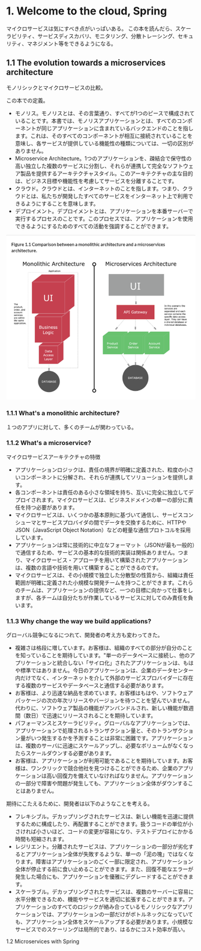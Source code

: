 # 1. Welcome to the cloud, Spring

マイクロサービスは気にすべき点がいっぱいある。
この本を読んだら、スケーラビリティ、サービスディスカバリ、モニタリング、分散トレーシング、セキュリティ、マネジメント等をできるようになる。

## 1.1 The evolution towards a microservices architecture

モノリシックとマイクロサービスの比較。

この本での定義。

* モノリス。モノリスとは、その言葉通り、すべてが1つのピースで構成されていることです。本書では、モノリスアプリケーションとは、すべてのコンポーネントが同じアプリケーションに含まれているバックエンドのことを指します。これは、そのすべてのコンポーネントが相互に接続されていることを意味し、各サービスが提供している機能性の種類については、一切の区別がありません。
* Microservice Architecture。1つのアプリケーションを、疎結合で保守性の高い独立した複数のサービスに分割し、それらが連携して完全なソフトウェア製品を提供するアーキテクチャスタイル。このアーキテクチャの主な目的は、ビジネス目標や機能性を考慮してサービスを分離することです。
* クラウド。クラウドとは、インターネットのことを指します。つまり、クラウドとは、私たちが開発したすべてのサービスをインターネット上で利用できるようにすることを意味します。
* デプロイメント。デプロイメントとは、アプリケーションを本番サーバーで実行するプロセスのことです。このプロセスでは、アプリケーションを使用できるようにするためのすべての活動を強調することができます。

![img.png](img.png)

### 1.1.1 What's a monolithic architecture?

１つのアプリに対して、多くのチームが関わっている。

### 1.1.2 What's a microservice?

マイクロサービスアーキテクチャの特徴
* アプリケーションロジックは、責任の境界が明確に定義された、粒度の小さいコンポーネントに分解され、それらが連携してソリューションを提供します。
* 各コンポーネントは責任のある小さな領域を持ち、互いに完全に独立してデプロイされます。マイクロサービスは、ビジネスドメインの単一の部分に責任を持つ必要があります。
* マイクロサービスは、いくつかの基本原則に基づいて通信し、サービスコンシューマとサービスプロバイダの間でデータを交換するために、HTTPやJSON（JavaScript Object Notation）などの軽量な通信プロトコルを採用しています。
* アプリケーションは常に技術的に中立なフォーマット（JSONが最も一般的）で通信するため、サービスの基本的な技術的実装は関係ありません。つまり、マイクロサービス・アプローチを用いて構築されたアプリケーションは、複数の言語や技術を用いて構築することができるのです。
* マイクロサービスは、その小規模で独立した分散型の性質から、組織は責任範囲が明確に定義された小規模な開発チームを持つことができます。これらのチームは、アプリケーションの提供など、一つの目標に向かって仕事をしますが、各チームは自分たちが作業しているサービスに対してのみ責任を負います。

### 1.1.3 Why change the way we build applications?

グローバル競争になるにつれて、開発者の考え方も変わってきた。

* 複雑さは格段に増しています。お客様は、組織のすべての部分が自分のことを知っていることを期待しています。"単一のデータベースに接続し、他のアプリケーションと統合しない「サイロ化」されたアプリケーションは、もはや標準ではありません。今日のアプリケーションは、企業のデータセンター内だけでなく、インターネットを介して外部のサービスプロバイダーに存在する複数のサービスやデータベースと通信する必要があります。
* お客様は、より迅速な納品を求めています。お客様はもはや、ソフトウェアパッケージの次の年次リリースやバージョンを待つことを望んでいません。代わりに、ソフトウェア製品の機能がアンバンドルされ、新しい機能が数週間（数日）で迅速にリリースされることを期待しています。
* パフォーマンスとスケーラビリティ。グローバルなアプリケーションでは、アプリケーションで処理されるトランザクション量と、そのトランザクション量がいつ発生するかを予測することは非常に困難です。アプリケーションは、複数のサーバに迅速にスケールアップし、必要なボリュームがなくなったらスケールダウンする必要があります。
* お客様は、アプリケーションが利用可能であることを期待しています。お客様は、ワンクリックで競合他社を見つけることができるため、企業のアプリケーションは高い回復力を備えていなければなりません。アプリケーションの一部分で障害や問題が発生しても、アプリケーション全体がダウンすることはありません。

期待にこたえるために、開発者は以下のようなことを考える。

* フレキシブル。デカップリングされたサービスは、新しい機能を迅速に提供するために構成したり、再配置することができます。扱うコードの単位が小さければ小さいほど、コードの変更が容易になり、テストデプロイにかかる時間も短縮されます。
* レジリエント。分離されたサービスは、アプリケーションの一部分が劣化するとアプリケーション全体が失敗するような、単一の「泥の塊」ではなくなります。障害はアプリケーションのごく一部に限定され、アプリケーション全体が停止する前に食い止めることができます。また、回復不能なエラーが発生した場合にも、アプリケーションを優雅にデグレードすることができます。
* スケーラブル。デカップリングされたサービスは、複数のサーバーに容易に水平分散できるため、機能やサービスを適切に拡張することができます。アプリケーションのすべてのロジックが絡み合っているモノリシックなアプリケーションでは、アプリケーションの一部だけがボトルネックになっていても、アプリケーション全体をスケールアップする必要があります。小規模なサービスでのスケーリングは局所的であり、はるかにコスト効率が高い。

1.2 Microservices with Spring
